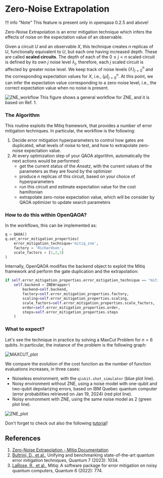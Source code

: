 # Zero-Noise Extrapolation

!!! info "Note"
    This feature is present only in openqaoa 0.2.5 and above!

Zero-Noise Extrapolation is an error mitigation technique which infers the effects of noise on the expectation value of an observable. 

Given a circuit $U$ and an observable $X$, this technique creates $n$ replicas of $U$, functionally equivalent to $U$, but each one having increased depth. These are called $\textbf{scaled circuits}$. The depth of each of the $0 \leq j <n$ scaled circuit is defined by its own $j$ noise level $\lambda_j$, therefore, each $j$ scaled circuit is affected by greater noise level. We keep track of noise levels $\{\lambda\}_{j=0}^{n}$ and the corresponding expectation values for $X$, i.e., $\{\hat{\mu}\}_{j=0}^{n}$. At this point, we can infer the expectation value corresponding to a zero-noise level, i.e., the correct expectation value when no noise is present.


![ZNE_workflow](/img/ZNE_workflow.png)
This figure shows a general workflow for ZNE, and it is based on Ref. 1.

### The Algorithm

This routine exploits the Mitiq framework, that provides a number of error mitigation techniques. In particular, the workflow is the following:

1. Decide error mitigation hyperparameters to control how gates are duplicated, what levels of noise to test, and how to extrapolate zero-noise expectation value.
2. At every optimization step of your QAOA algorithm, automatically the next actions would be performed:
    - get the current status of the $\textit{Ansatz}$, with the current values of the parameters as they are found by the optimizer
    - produce $n$ replicas of this circuit, based on your choice of hyperparameters
    - run this circuit and estimate expectation value for the cost hamiltonian
    - extrapolate zero-noise expectation value, which will be consider by QAOA optimizer to update search parameters

### How to do this within OpenQAOA?

In the workflows, this can be implemented as:
```Python
q = QAOA()
q.set_error_mitigation_properties(
    error_mitigation_technique='mitiq_zne',
    factory = 'Richardson', 
    scale_factors = [1,2,3]
)
```

Internally, OpenQAOA modifies the backend object to exploit the Mitiq framework and perform the gate duplication and the extrapolation:
```Python
if self.error_mitigation_properties.error_mitigation_technique == "mitiq_zne":
    self.backend = ZNEWrapper(
        backend=self.backend,
        factory=self.error_mitigation_properties.factory,
        scaling=self.error_mitigation_properties.scaling,
        scale_factors=self.error_mitigation_properties.scale_factors,
        order=self.error_mitigation_properties.order,
        steps=self.error_mitigation_properties.steps
    )
```

### What to expect?
Let's see the technique in practice by solving a MaxCut Problem for $n=6$ qubits. In particular, the instance of the problem is the following graph:

![MAXCUT_plot](/img/MAXCUT_plot.png)

We compare the evolution of the cost function as the number of function evaluations increases, in three cases:

- Noiseless environment, with the `qiskit.shot_simulator` (blue plot line).
- Noisy environment without ZNE, using a noise model with one-qubit and two-qubit depolarizing errors, based on IBM Quebec quantum computer (error probabilities retrieved on Jan 19, 2024) (red plot line). 
- Noisy environment with ZNE, using the same noise model as 2 (green plot line).

![ZNE_plot](/img/ZNE_plot.png)

Don't forget to check out also the following [tutorial](https://github.com/victor-onofre/QAOA_Error_Mitigation/blob/main/tutorial_openqaoa_zne.ipynb)!

## References
1. [Zero-Noise Extrapolation - Mitiq Documentation](https://mitiq.readthedocs.io/en/stable/guide/zne.html)
2. [Bultrini, D., et al.](https://doi.org/10.22331/q-2023-06-06-1034), Unifying and benchmarking state-of-the-art quantum error mitigation techniques, Quantum 7 (2023): 1034. 
3. [LaRose, R., et al.](https://doi.org/10.22331/q-2022-08-11-774), Mitiq: A software package for error mitigation on noisy quantum computers, Quantum 6 (2022): 774.

